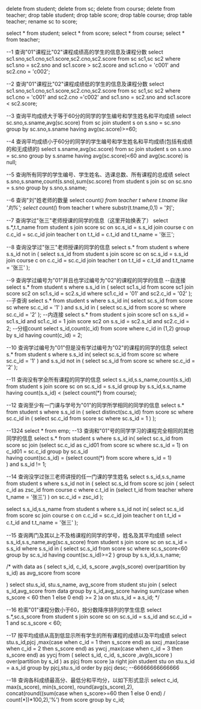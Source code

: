 delete from student;
delete from sc;
delete from course;
delete from teacher;
drop table student;
drop table score;
drop table course;
drop table teacher;
rename sc to score;

select * from student;
select * from score;
select * from course;
select * from teacher;

--1 查询"01"课程比"02"课程成绩高的学生的信息及课程分数
select sc1.sno,sc1.cno,sc1.score,sc2.cno,sc2.score from sc sc1,sc sc2 
where sc1.sno = sc2.sno and sc1.score > sc2.score and sc1.cno = 'c001' and sc2.cno = 'c002';

--2 查询"01"课程比"02"课程成绩低的学生的信息及课程分数
select sc1.sno,sc1.cno,sc1.score,sc2.cno,sc2.score from sc sc1,sc sc2
where sc1.cno = 'c001' and sc2.cno ='c002' and sc1.sno = sc2.sno and sc1.score < sc2.score;

--3 查询平均成绩大于等于60分的同学的学生编号和学生姓名和平均成绩
select sc.sno,s.sname,avg(sc.score) from sc join student s on s.sno = sc.sno
group by sc.sno,s.sname
having avg(sc.score)>=60;

--4 查询平均成绩小于60分的同学的学生编号和学生姓名和平均成绩(包括有成绩的和无成绩的)
select s.sname,avg(sc.score) from sc join student s on s.sno = sc.sno
group by s.sname
having avg(sc.score)<60 and avg(sc.score) is null;

--5 查询所有同学的学生编号、学生姓名、选课总数、所有课程的总成绩
select s.sno,s.sname,count(s.sno),sum(sc.score) from student s join sc on sc.sno = s.sno
group by s.sno,s.sname;

--6 查询"刘"姓老师的数量
select count(*) from teacher t where t.tname like '刘%';
select count(*) from teacher t where substr(t.tname,0,1) = '刘';

--7 查询学过"张三"老师授课的同学的信息（这里开始换表了）
select s.*,t.t_name from student s 
join score sc on sc.s_id = s.s_id
join course c on c.c_id = sc.c_id 
join teacher t on t.t_id = c.t_id and t.t_name = '张三';

--8 查询没学过"张三"老师授课的同学的信息
select s.* from student s where s.s_id not in (
  select s.s_id from student s 
  join score sc on sc.s_id = s.s_id
  join course c on c.c_id = sc.c_id 
  join teacher t on t.t_id = c.t_id and t.t_name = '张三'
);

--9 查询学过编号为"01"并且也学过编号为"02"的课程的同学的信息
--自连接
select s.* from student s where s.s_id in (
  select sc1.s_id from score sc1 
  join score sc2 on sc1.s_id = sc2.s_id 
  where sc1.c_id = '01' and sc2.c_id = '02'
);
--子查询
select s.* from student s where s.s_id in(
  select sc.s_id from score sc where sc.c_id = '1'
) 
and s.s_id in (
  select sc.s_id from score sc where sc.c_id = '2'
);
--内连接
select s.* from student s 
join score sc1 on s.s_id = sc1.s_id and sc1.c_id = 1
join score sc2 on s.s_id = sc2.s_id and sc2.c_id = 2;
--分组count
select s_id,count(c_id)
from score
where c_id in (1,2)
group by s_id
having count(c_id) = 2;

--10 查询学过编号为"01"但是没有学过编号为"02"的课程的同学的信息
select s.* from student s where s.s_id in(
  select sc.s_id from score sc where sc.c_id = '1'
) 
and s.s_id not in (
  select sc.s_id from score sc where sc.c_id = '2'
);

--11 查询没有学全所有课程的同学的信息
select s.s_id,s.s_name,count(s.s_id) from student s
join score sc on sc.s_id = s.s_id
group by s.s_id,s.s_name
having count(s.s_id) < (select count(*) from course);

--12 查询至少有一门课与学号为"01"的同学所学相同的同学的信息
select s.* from student s where s.s_id in (
  select distinct(sc.s_id) from score sc where sc.c_id in (
    select sc.c_id from score sc where sc.s_id = 1
  )
);

--1324
select * from emp;
--13 查询和"01"号的同学学习的课程完全相同的其他同学的信息
select s.* from student s where s.s_id in(
  select sc.s_id from score sc 
  join (select sc.c_id as c_id01 from score sc where sc.s_id = 1) on c_id01 = sc.c_id
  group by sc.s_id  
  having count(sc.s_id) = (select count(*) from score where s_id = 1)  
)
and s.s_id != 1;


--14 查询没学过张三老师讲授的任一门课的学生姓名
select s.s_id,s.s_name from student s where s.s_id not in (
  select sc.s_id from score sc 
  join (
    select c_id as zsc_id from course c 
    where c.t_id in (select t_id from teacher where t_name = '张三')
  ) on sc.c_id = zsc_id
);

select s.s_id,s.s_name from student s where s.s_id not in(
  select sc.s_id from score sc
  join course c on c.c_id = sc.c_id
  join teacher t on t.t_id = c.t_id and t.t_name = '张三'
);

--15 查询两门及其以上不及格课程的同学的学号，姓名及其平均成绩
select s.s_id,s.s_name,avg(sc.s_score) from student s 
join score sc on sc.s_id = s.s_id
where s.s_id in (
  select sc.s_id from score sc 
  where sc.s_score<60
  group by sc.s_id
  having count(sc.s_id)>=2
)
group by s.s_id,s.s_name;


/*
with data as (
select s_id, c_id, s_score 
       ,avg(s_score) over(partition by s_id) as avg_score
from score

)
select stu.s_id, stu.s_name, avg_score
from student stu
join (
  select s_id,avg_score
  from data
  group by s_id,avg_score
  having sum(case when s_score < 60 then 1 else 0 end) >= 2
)a on stu.s_id = a.s_id;
*/

--16 检索"01"课程分数小于60，按分数降序排列的学生信息
select s.*,sc.s_score from student s 
join score sc on sc.s_id = s.s_id 
and sc.c_id = 1 
and sc.s_score < 60;

--17 按平均成绩从高到低显示所有学生的所有课程的成绩以及平均成绩
select 
  stu.s_id,pjcj
  ,max(case when c_id = 1 then s_score  end) as sxcj
  ,max(case when c_id = 2 then s_score end) as ywcj
  ,max(case when c_id = 3 then s_score end) as yycj
from (
  select s_id, c_id, s_score 
         ,avg(s_score ) over(partition by s_id ) as pjcj
  from score
)a right join student stu on stu.s_id = a.s_id
group by pjcj,stu.s_id
order by pjcj desc;
--66666666666666

--18 查询各科成绩最高分、最低分和平均分，以如下形式显示
select 
  c_id,
  max(s_score),
  min(s_score),
  round(avg(s_score),2),
  concat(round((sum(case when s_score>=60 then 1 else 0 end) / count(*))*100,2),'%')
from score
group by c_id;
